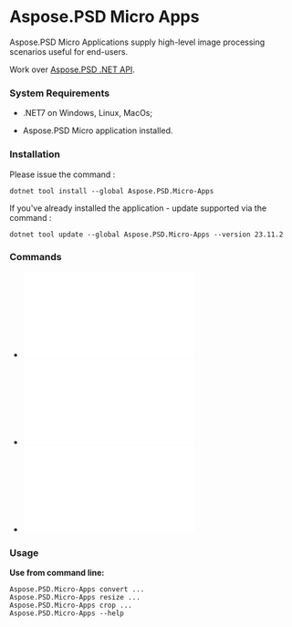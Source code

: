 # Aspose.PSD Micro Apps
Aspose.PSD Micro Applications supply high-level image processing scenarios useful for end-users.

Work over [Aspose.PSD .NET API](https://products.aspose.com/psd/net/).

### System Requirements
- .NET7 on Windows, Linux, MacOs;

- Aspose.PSD Micro application installed.

### Installation

Please issue the command :

```
dotnet tool install --global Aspose.PSD.Micro-Apps
```

If you've already installed the application - update supported via the command :

```
dotnet tool update --global Aspose.PSD.Micro-Apps --version 23.11.2
```

### Commands
- ![convert](convert/Readme.md)
- ![resize](resize/Readme.md)
- ![crop](crop/Readme.md)


### Usage
**Use from command line:**

``` 
Aspose.PSD.Micro-Apps convert ...
Aspose.PSD.Micro-Apps resize ...
Aspose.PSD.Micro-Apps crop ...
Aspose.PSD.Micro-Apps --help
```
